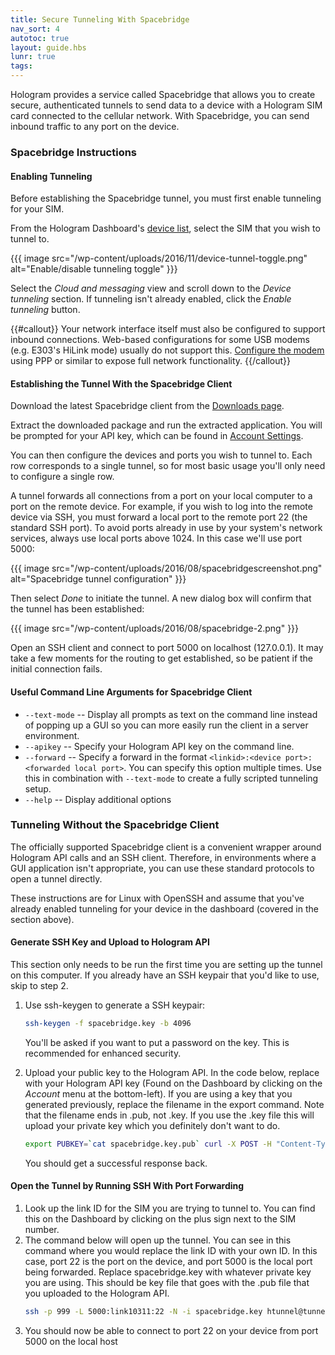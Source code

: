 ```yaml
---
title: Secure Tunneling With Spacebridge
nav_sort: 4
autotoc: true
layout: guide.hbs
lunr: true
tags:
---
```


Hologram provides a service called Spacebridge that allows you to create secure,
authenticated tunnels to send data to a device with a Hologram SIM card
connected to the cellular network. With Spacebridge, you can send inbound traffic 
to any port on the device.

### Spacebridge Instructions

#### Enabling Tunneling

Before establishing the Spacebridge tunnel, you must first enable
tunneling for your SIM.

From the Hologram Dashboard's [device list](https://dashboard.hologram.io/),
select the SIM that you wish to tunnel to.

{{{ image src="/wp-content/uploads/2016/11/device-tunnel-toggle.png" alt="Enable/disable tunneling toggle" }}}

Select the *Cloud and messaging* view and scroll down to the *Device
tunneling* section. If tunneling isn't already enabled, click the *Enable
tunneling* button.

{{#callout}}
Your network interface itself must also be configured to support inbound
connections. Web-based configurations for some USB modems (e.g. E303's HiLink mode)
usually do not support this. [Configure the
modem](/docs/guide/connect/usb-modem/) using PPP or similar to
expose full network functionality.
{{/callout}}

#### Establishing the Tunnel With the Spacebridge Client

Download the latest Spacebridge client from the [Downloads
page](/docs/downloads/#spacebridge-client).

Extract the downloaded package and run the extracted application. You will be
prompted for your API key, which can be found in [Account 
Settings](https://dashboard.hologram.io/account/api).

You can then configure the devices and ports you wish to tunnel to. Each row
corresponds to a single tunnel, so for most basic usage you'll only need to
configure a single row.

A tunnel forwards all connections from a port on your local computer to a port
on the remote device. For example, if you wish to log into the remote device via
SSH, you must forward a local port to the remote port 22 (the standard SSH port). 
To avoid ports already in 
use by your system's network services, always use local ports above 1024. In
this case we'll use port 5000:

{{{ image src="/wp-content/uploads/2016/08/spacebridgescreenshot.png"
    alt="Spacebridge tunnel configuration" }}}

Then select *Done* to initiate the tunnel. A new dialog box will confirm that
the tunnel has been established:

{{{ image src="/wp-content/uploads/2016/08/spacebridge-2.png" }}}

Open an SSH client and connect to port
5000 on localhost (127.0.0.1). It may take a few moments for the routing to get
established, so be patient if the initial connection fails.


#### Useful Command Line Arguments for Spacebridge Client

* `--text-mode` -- Display all prompts as text on the command line
instead of popping up a GUI so you can more easily run the client in a
server environment. 
* `--apikey` -- Specify your Hologram API
key on the command line. 
* `--forward` -- Specify a forward in the
format `<linkid>:<device port>:<forwarded local port>`. You can specify
this option multiple times. Use this in combination with `--text-mode`
to create a fully scripted tunneling setup.
* `--help` -- Display additional options

### Tunneling Without the Spacebridge Client

The officially supported Spacebridge client is a convenient wrapper around
Hologram API calls and an SSH client. Therefore, in environments where a GUI
application isn't appropriate, you can use these standard protocols to open a
tunnel directly.

These instructions are for Linux with OpenSSH and assume
that you've already enabled tunneling for your device in the dashboard (covered
in the section above).

#### Generate SSH Key and Upload to Hologram API

This section only needs to be run the first time you are setting up the
tunnel on this computer. If you already have an SSH keypair that you'd
like to use, skip to step 2.

1.  Use ssh-keygen to generate a SSH keypair:
    ```bash
    ssh-keygen -f spacebridge.key -b 4096
    ```
    You'll be asked if you want
    to put a password on the key. This is recommended for
    enhanced security.
2.  Upload your public key to the Hologram API. In the code below,
    replace *<APIKEY>* with your Hologram API key (Found on the
    Dashboard by clicking on the *Account* menu at the bottom-left). If you are
    using a key that you generated previously, replace the filename in
    the export command. Note that the filename ends in .pub, not .key.
    If you use the .key file this will upload your private key which you
    definitely don't want to do.

    ```bash
    export PUBKEY=`cat spacebridge.key.pub` curl -X POST -H "Content-Type: application/json" -d "{\"public_key\":\"$PUBKEY\"}" "https://dashboard.hologram.io/api/1/tunnelkeys?apikey=<APIKEY>"
    ```

    You should get a successful response back.

#### Open the Tunnel by Running SSH With Port Forwarding

1.  Look up the link ID for the SIM you are trying to tunnel to. You can
    find this on the Dashboard by clicking on the plus sign next to the
    SIM number.
2.  The command below will open up the tunnel. You can see in this
    command where you would replace the link ID with your own ID. In
    this case, port 22 is the port on the device, and port 5000 is the
    local port being forwarded. Replace spacebridge.key with whatever
    private key you are using. This should be key file that goes with
    the .pub file that you uploaded to the Hologram API.
    ```bash
    ssh -p 999 -L 5000:link10311:22 -N -i spacebridge.key htunnel@tunnel.hologram.io
    ```
3.  You should now be able to connect to port 22 on your device from
    port 5000 on the local host

